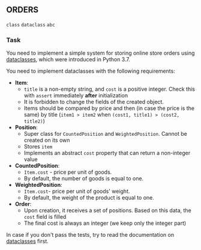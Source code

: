 ## ORDERS

`class` `dataclass` `abc`

### Task

You need to implement a simple system for storing online store orders 
using [dataclasses](https://docs.python.org/3/library/dataclasses.html), which were introduced in Python 3.7.

You need to implement dataclasses with the following requirements:
* **Item**:
  * `title` is a non-empty string, and `cost` is a positive integer. Check this with `assert` immediately **after** initialization
  * It is forbidden to change the fields of the created object.
  * Items should be compared by price and then (in case the price is the same) by title
    (`item1 > item2` when `(cost1, title1) > (cost2, title2)`)
* **Position**:
  * Super class for `CountedPosition` and `WeightedPosition`. Cannot be created on its own 
  * Stores `item` 
  * Implements an abstract `cost` property that can return a non-integer value
* **CountedPosition**:
  * `Item.cost` - price per unit of goods.
  * By default, the number of goods is equal to one.
* **WeightedPosition**:
  * `Item.cost`- price per unit of goods' weight.
  * By default, the weight of the product is equal to one.
* **Order**:
  * Upon creation, it receives a set of positions. Based on this data, the `cost` field is filled
  * The final cost is always an integer (we keep only the integer part)

In case if you don't pass the tests, try to read
the documentation on [dataclasses](https://docs.python.org/3/library/dataclasses.html) first.